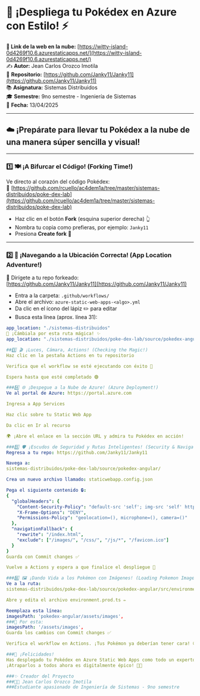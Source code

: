 # 🧩 ¡Despliega tu Pokédex en Azure con Estilo! ⚡  
**🔗 Link de la web en la nube:** [https://witty-island-0d4269f10.6.azurestaticapps.net/](https://witty-island-0d4269f10.6.azurestaticapps.net/)  
✍️ **Autor:** Jean Carlos Orozco Imotila  
📂 **Repositorio:** [https://github.com/Janky11/Janky11](https://github.com/Janky11/Janky11)  
📚 **Asignatura:** Sistemas Distribuidos  
🎓 **Semestre:** 9no semestre - Ingeniería de Sistemas  
📅 **Fecha:** 13/04/2025  

---

## ☁️ ¡Prepárate para llevar tu Pokédex a la nube de una manera súper sencilla y visual!  

---

### 1️⃣ 🍽️ ¡A Bifurcar el Código! (Forking Time!)  

Ve directo al corazón del código Pokédex:  
🔗 [https://github.com/rcuello/ac4dem1a/tree/master/sistemas-distribuidos/poke-dex-lab](https://github.com/rcuello/ac4dem1a/tree/master/sistemas-distribuidos/poke-dex-lab)

- Haz clic en el botón **Fork** (esquina superior derecha) 👆  
- Nombra tu copia como prefieras, por ejemplo: `Janky11`  
- Presiona **Create fork** 🎉  

---

### 2️⃣ 📁 ¡Navegando a la Ubicación Correcta! (App Location Adventure!)  

🏡 Dirígete a tu repo forkeado:  
[https://github.com/Janky11/Janky11](https://github.com/Janky11/Janky11)

- Entra a la carpeta: `.github/workflows/`  
- Abre el archivo: `azure-static-web-apps-<algo>.yml`  
- Da clic en el ícono del lápiz ✏️ para editar  
- Busca esta línea (aprox. línea 31):

```yml
app_location: "./sistemas-distribuidos"
🔁 ¡Cámbiala por esta ruta mágica! ✨
app_location: "./sistemas-distribuidos/poke-dex-lab/source/pokedex-angular"

##3️⃣ 🎬 ¡Luces, Cámara, Actions! (Checking the Magic!)
Haz clic en la pestaña Actions en tu repositorio

Verifica que el workflow se esté ejecutando con éxito 🚦

Espera hasta que esté completado 🟢

###4️⃣ 🌐 ¡Despegue a la Nube de Azure! (Azure Deployment!)
Ve al portal de Azure: https://portal.azure.com

Ingresa a App Services

Haz clic sobre tu Static Web App

Da clic en Ir al recurso

🌍 ¡Abre el enlace en la sección URL y admira tu Pokédex en acción!

###5️⃣ 🛡️ ¡Escudos de Seguridad y Rutas Inteligentes! (Security & Navigation!)
Regresa a tu repo: https://github.com/Janky11/Janky11

Navega a:
sistemas-distribuidos/poke-dex-lab/source/pokedex-angular/

Crea un nuevo archivo llamado: staticwebapp.config.json

Pega el siguiente contenido 🔒:
{
  "globalHeaders": {
    "Content-Security-Policy": "default-src 'self'; img-src 'self' https://raw.githubusercontent.com https://pokeapi.co https://assets.pokemon.com; script-src 'self' 'unsafe-inline'; style-src 'self' 'unsafe-inline' https://fonts.googleapis.com; font-src 'self' https://fonts.gstatic.com; connect-src 'self' https://beta.pokeapi.co",
    "X-Frame-Options": "DENY",
    "Permissions-Policy": "geolocation=(), microphone=(), camera=()"
  },
  "navigationFallback": {
    "rewrite": "/index.html",
    "exclude": ["/images/", "/css/", "/js/*", "/favicon.ico"]
  }
}
Guarda con Commit changes ✅

Vuelve a Actions y espera a que finalice el despliegue 🎉

###6️⃣ 🖼️ ¡Dando Vida a los Pokémon con Imágenes! (Loading Pokemon Images!) 🎨
Ve a la ruta:
sistemas-distribuidos/poke-dex-lab/source/pokedex-angular/src/environments/

Abre y edita el archivo environment.prod.ts ✏️

Reemplaza esta línea:
imagesPath: 'pokedex-angular/assets/images',
###🔁 Por esta:
imagesPath: '/assets/images',
Guarda los cambios con Commit changes ✅

Verifica el workflow en Actions. ¡Tus Pokémon ya deberían tener cara! 😄

###🎉 ¡Felicidades!
Has desplegado tu Pokédex en Azure Static Web Apps como todo un experto en la nube.
¡Atraparlos a todos ahora es digitalmente épico! 💾🔥

###✨ Creador del Proyecto
###🧑‍💻 Jean Carlos Orozco Imotila
###Estudiante apasionado de Ingeniería de Sistemas - 9no semestre
